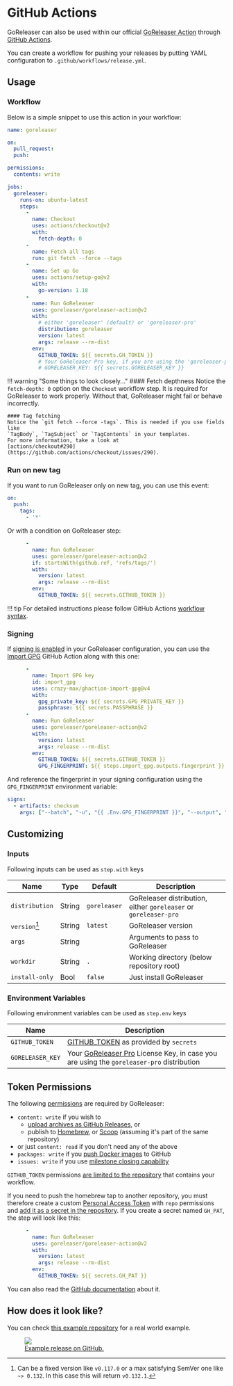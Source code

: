 # GitHub Actions

GoReleaser can also be used within our official [GoReleaser Action][goreleaser-action]
through [GitHub Actions][actions].

You can create a workflow for pushing your releases by putting YAML configuration to
`.github/workflows/release.yml`.

## Usage

### Workflow

Below is a simple snippet to use this action in your workflow:

```yaml
name: goreleaser

on:
  pull_request:
  push:

permissions:
  contents: write

jobs:
  goreleaser:
    runs-on: ubuntu-latest
    steps:
      -
        name: Checkout
        uses: actions/checkout@v2
        with:
          fetch-depth: 0
      -
        name: Fetch all tags
        run: git fetch --force --tags
      -
        name: Set up Go
        uses: actions/setup-go@v2
        with:
          go-version: 1.18
      -
        name: Run GoReleaser
        uses: goreleaser/goreleaser-action@v2
        with:
          # either 'goreleaser' (default) or 'goreleaser-pro'
          distribution: goreleaser
          version: latest
          args: release --rm-dist
        env:
          GITHUB_TOKEN: ${{ secrets.GH_TOKEN }}
          # Your GoReleaser Pro key, if you are using the 'goreleaser-pro' distribution
          # GORELEASER_KEY: ${{ secrets.GORELEASER_KEY }}
```

!!! warning "Some things to look closely..."
    #### Fetch depthness
    Notice the `fetch-depth: 0` option on the `Checkout` workflow step.
    It is required for GoReleaser to work properly.
    Without that, GoReleaser might fail or behave incorrectly.

    #### Tag fetching
    Notice the `git fetch --force -tags`. This is needed if you use fields like
    `TagBody`, `TagSubject` or `TagContents` in your templates.
    For more information, take a look at
    [actions/checkout#290](https://github.com/actions/checkout/issues/290).

### Run on new tag

If you want to run GoReleaser only on new tag, you can use this event:

```yaml
on:
  push:
    tags:
      - '*'
```

Or with a condition on GoReleaser step:

```yaml
      -
        name: Run GoReleaser
        uses: goreleaser/goreleaser-action@v2
        if: startsWith(github.ref, 'refs/tags/')
        with:
          version: latest
          args: release --rm-dist
        env:
          GITHUB_TOKEN: ${{ secrets.GITHUB_TOKEN }}
```

!!! tip
    For detailed instructions please follow GitHub Actions [workflow syntax][syntax].

### Signing

If [signing is enabled][signing] in your GoReleaser configuration, you can use the [Import GPG][import-gpg]
GitHub Action along with this one:

```yaml
      -
        name: Import GPG key
        id: import_gpg
        uses: crazy-max/ghaction-import-gpg@v4
        with:
          gpg_private_key: ${{ secrets.GPG_PRIVATE_KEY }}
          passphrase: ${{ secrets.PASSPHRASE }}
      -
        name: Run GoReleaser
        uses: goreleaser/goreleaser-action@v2
        with:
          version: latest
          args: release --rm-dist
        env:
          GITHUB_TOKEN: ${{ secrets.GITHUB_TOKEN }}
          GPG_FINGERPRINT: ${{ steps.import_gpg.outputs.fingerprint }}
```

And reference the fingerprint in your signing configuration using the `GPG_FINGERPRINT` environment variable:

```yaml
signs:
  - artifacts: checksum
    args: ["--batch", "-u", "{{ .Env.GPG_FINGERPRINT }}", "--output", "${signature}", "--detach-sign", "${artifact}"]
```

## Customizing

### Inputs

Following inputs can be used as `step.with` keys

| Name             | Type    | Default      | Description                                                      |
|------------------|---------|--------------|------------------------------------------------------------------|
| `distribution`   | String  | `goreleaser` | GoReleaser distribution, either `goreleaser` or `goreleaser-pro` |
| `version`[^1]    | String  | `latest`     | GoReleaser version                                               |
| `args`           | String  |              | Arguments to pass to GoReleaser                                  |
| `workdir`        | String  | `.`          | Working directory (below repository root)                        |
| `install-only`   | Bool    | `false`      | Just install GoReleaser                                          |

[^1]: Can be a fixed version like `v0.117.0` or a max satisfying SemVer one like `~> 0.132`. In this case this will return `v0.132.1`.

### Environment Variables

Following environment variables can be used as `step.env` keys

| Name             | Description                           |
|------------------|---------------------------------------|
| `GITHUB_TOKEN`   | [GITHUB_TOKEN](https://help.github.com/en/actions/configuring-and-managing-workflows/authenticating-with-the-github_token) as provided by `secrets` |
| `GORELEASER_KEY` | Your [GoReleaser Pro](https://goreleaser.com/pro) License Key, in case you are using the `goreleaser-pro` distribution                              |

## Token Permissions

The following [permissions](https://docs.github.com/en/actions/reference/authentication-in-a-workflow#permissions-for-the-github_token) are required by GoReleaser:

 - `content: write` if you wish to
    - [upload archives as GitHub Releases](/customization/release/), or
    - publish to [Homebrew](/customization/homebrew/), or [Scoop](/customization/scoop/) (assuming it's part of the same repository)
 - or just `content: read` if you don't need any of the above
 - `packages: write` if you [push Docker images](/customization/docker/) to GitHub
 - `issues: write` if you use [milestone closing capability](/customization/milestone/)

`GITHUB_TOKEN` permissions [are limited to the repository][about-github-token] that contains your workflow.

If you need to push the homebrew tap to another repository, you must therefore create a custom
[Personal Access Token][pat] with `repo` permissions and [add it as a secret in the repository][secrets]. If you
create a secret named `GH_PAT`, the step will look like this:

```yaml
      -
        name: Run GoReleaser
        uses: goreleaser/goreleaser-action@v2
        with:
          version: latest
          args: release --rm-dist
        env:
          GITHUB_TOKEN: ${{ secrets.GH_PAT }}
```

You can also read the [GitHub documentation](https://docs.github.com/en/github/authenticating-to-github/creating-a-personal-access-token) about it.

## How does it look like?

You can check [this example repository](https://github.com/goreleaser/example) for a real world example.

<a href="https://github.com/goreleaser/example/releases">
  <figure>
    <img src="https://img.carlosbecker.dev/goreleaser-github.png"/>
    <figcaption>Example release on GitHub.</figcaption>
  </figure>
</a>

[goreleaser-action]: https://github.com/goreleaser/goreleaser-action
[actions]: https://github.com/features/actions
[syntax]: https://help.github.com/en/articles/workflow-syntax-for-github-actions#About-yaml-syntax-for-workflows
[signing]: https://goreleaser.com/customization/sign/
[import-gpg]: https://github.com/crazy-max/ghaction-import-gpg
[github-token]: https://help.github.com/en/actions/configuring-and-managing-workflows/authenticating-with-the-github_token
[about-github-token]: https://help.github.com/en/actions/configuring-and-managing-workflows/authenticating-with-the-github_token#about-the-github_token-secret
[pat]: https://help.github.com/articles/creating-a-personal-access-token-for-the-command-line/
[secrets]: https://help.github.com/en/actions/automating-your-workflow-with-github-actions/creating-and-using-encrypted-secrets
